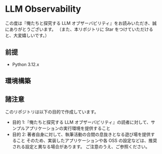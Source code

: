 # LLM Observability

この度は『俺たちと探究する LLM オブザーバビリティ』をお読みいただき、誠にありがとうございます。 （また、本リポジトリに Star をつけていただけると、大変嬉しいです。）

## 前提

- Python 3.12.x

## 環境構築

## 諸注意

このリポジトリは以下の目的で作成しています。

- 目的 1:『俺たちと探究する LLM オブザーバビリティ』の読者に対して、サンプルアプリケーションの実行環境を提供すること
- 目的 2: 著者自身に対して、執筆活動の合間の息抜きとなる遊び場を提供すること
  そのため、実装したアプリケーションや各 OSS の設定などは、推奨される設定と異なる場合があります。 ご注意のうえ、ご参照ください。
